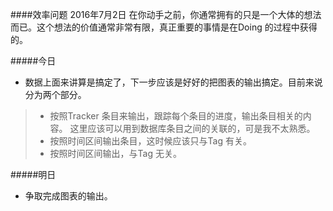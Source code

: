 ####效率问题 2016年7月2日
在你动手之前，你通常拥有的只是一个大体的想法而已。这个想法的价值通常非常有限，真正重要的事情是在Doing 的过程中获得的。

#####今日
+ 数据上面来讲算是搞定了，下一步应该是好好的把图表的输出搞定。目前来说分为两个部分。

> + 按照Tracker 条目来输出，跟踪每个条目的进度，输出条目相关的内容。 这里应该可以用到数据库条目之间的关联的，可是我不太熟悉。
> + 按照时间区间输出条目，这时候应该只与Tag 有关。
> + 按照时间区间输出，与Tag 无关。

#####明日
+ 争取完成图表的输出。
